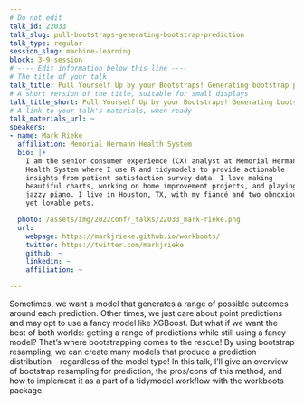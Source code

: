 ```yaml
---
# Do not edit
talk_id: 22033
talk_slug: pull-bootstraps-generating-bootstrap-prediction
talk_type: regular
session_slug: machine-learning
block: 3-9-session
# ---- Edit information below this line ----
# The title of your talk
talk_title: Pull Yourself Up by your Bootstraps! Generating bootstrap prediction intervals from a tidymodels workflow with the workboots package
# A short version of the title, suitable for small displays
talk_title_short: Pull Yourself Up by your Bootstraps! Generating bootstrap prediction intervals from a tidymodels workflow with the workboots package
# A link to your talk's materials, when ready
talk_materials_url: ~
speakers:
- name: Mark Rieke
  affiliation: Memorial Hermann Health System
  bio: |+
    I am the senior consumer experience (CX) analyst at Memorial Hermann
    Health System where I use R and tidymodels to provide actionable
    insights from patient satisfaction survey data. I love making
    beautiful charts, working on home improvement projects, and playing
    jazzy piano. I live in Houston, TX, with my fiancé and two obnoxious
    yet lovable pets.

  photo: /assets/img/2022conf/_talks/22033_mark-rieke.png
  url:
    webpage: https://markjrieke.github.io/workboots/
    twitter: https://twitter.com/markjrieke
    github: ~
    linkedin: ~
    affiliation: ~

---
```


<!-- ABSTRACT ----
Please write abstract below. You may use simple markdown (links, code style, bold, italics)
-->

Sometimes, we want a model that generates a range of possible outcomes around
each prediction. Other times, we just care about point predictions and may
opt to use a fancy model like XGBoost. But what if we want the best of both
worlds: getting a range of predictions while still using a fancy model? That’s
where bootstrapping comes to the rescue! By using bootstrap resampling, we can
create many models that produce a prediction distribution – regardless of the
model type! In this talk, I’ll give an overview of bootstrap resampling for
prediction, the pros/cons of this method, and how to implement it as a part of a
tidymodel workflow with the workboots package.
